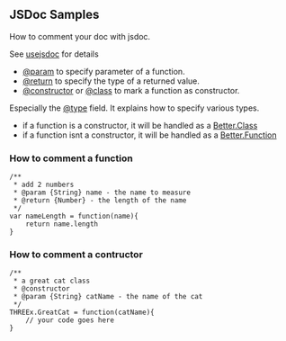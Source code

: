 ## JSDoc Samples

How to comment your doc with jsdoc.

See [usejsdoc](http://usejsdoc.org) for details

- [@param](http://usejsdoc.org/tags-type.html) to specify parameter of a function.
- [@return](http://usejsdoc.org/tags-return.html) to specify the type of a returned value.
- [@constructor](http://usejsdoc.org/tags-constructor.html) 
  or [@class](http://usejsdoc.org/tags-class.html) to mark a function as constructor.

Especially the [@type](http://usejsdoc.org/tags-type.html) field. It explains 
how to specify various types.

- if a function is a constructor, it will be handled as a 
[Better.Class](http://betterjs.org/docs/betterjs-class.html)
- if a function isnt a constructor, it will be handled as a
[Better.Function](http://betterjs.org/docs/betterjs-function.html)

### How to comment a function

```
/**
 * add 2 numbers
 * @param {String} name - the name to measure
 * @return {Number} - the length of the name
 */
var nameLength = function(name){
	return name.length
}
```

### How to comment a contructor

```
/**
 * a great cat class
 * @constructor
 * @param {String} catName - the name of the cat
 */
THREEx.GreatCat = function(catName){
	// your code goes here
}
```
